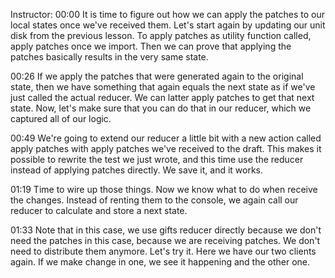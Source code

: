 Instructor: 00:00 It is time to figure out how we can apply the patches to our local states once we've received them. Let's start again by updating our unit disk from the previous lesson. To apply patches as utility function called, apply patches once we import. Then we can prove that applying the patches basically results in the very same state.

00:26 If we apply the patches that were generated again to the original state, then we have something that again equals the next state as if we've just called the actual reducer. We can latter apply patches to get that next state. Now, let's make sure that you can do that in our reducer, which we captured all of our logic.

00:49 We're going to extend our reducer a little bit with a new action called apply patches with apply patches we've received to the draft. This makes it possible to rewrite the test we just wrote, and this time use the reducer instead of applying patches directly. We save it, and it works.

01:19 Time to wire up those things. Now we know what to do when receive the changes. Instead of renting them to the console, we again call our reducer to calculate and store a next state.

01:33 Note that in this case, we use gifts reducer directly because we don't need the patches in this case, because we are receiving patches. We don't need to distribute them anymore. Let's try it. Here we have our two clients again. If we make change in one, we see it happening and the other one.

